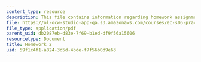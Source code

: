 ```yaml
---
content_type: resource
description: This file contains information regarding homework assignment 2.
file: https://ol-ocw-studio-app-qa.s3.amazonaws.com/courses/ec-s06-practical-electronics-fall-2004/59f1c4f1a8243d5d4bdef7f56b0d9e63_MITEC_S06F04_hw2.pdf
file_type: application/pdf
parent_uid: db2087eb-d83e-7f69-b1ed-df9f56a15606
resourcetype: Document
title: Homework 2
uid: 59f1c4f1-a824-3d5d-4bde-f7f56b0d9e63
---
```

